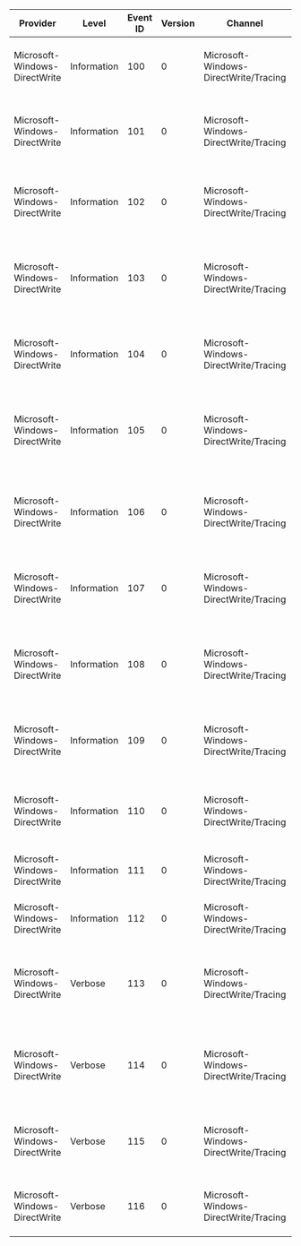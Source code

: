 Provider                       |  Level        |  Event ID  |  Version  |  Channel                                |  Task  |  Opcode  |  Keyword                              |  Message
-------------------------------|---------------|------------|-----------|-----------------------------------------|--------|----------|---------------------------------------|----------------------------------------------------------------------
Microsoft-Windows-DirectWrite  |  Information  |  100       |  0        |  Microsoft-Windows-DirectWrite/Tracing  |        |          |  Event originating from DirectWrite.  |  DirectWrite has started creating a factory object.
Microsoft-Windows-DirectWrite  |  Information  |  101       |  0        |  Microsoft-Windows-DirectWrite/Tracing  |        |          |  Event originating from DirectWrite.  |  DirectWrite has stopped creating a factory object.
Microsoft-Windows-DirectWrite  |  Information  |  102       |  0        |  Microsoft-Windows-DirectWrite/Tracing  |        |          |  Event originating from DirectWrite.  |  DirectWrite has started connecting to the font cache service.
Microsoft-Windows-DirectWrite  |  Information  |  103       |  0        |  Microsoft-Windows-DirectWrite/Tracing  |        |          |  Event originating from DirectWrite.  |  DirectWrite has stopped connecting to the font cache service
Microsoft-Windows-DirectWrite  |  Information  |  104       |  0        |  Microsoft-Windows-DirectWrite/Tracing  |        |          |  Event originating from DirectWrite.  |  DirectWrite has started getting the shared font cache.
Microsoft-Windows-DirectWrite  |  Information  |  105       |  0        |  Microsoft-Windows-DirectWrite/Tracing  |        |          |  Event originating from DirectWrite.  |  DirectWrite has stopped getting the shared font cache.
Microsoft-Windows-DirectWrite  |  Information  |  106       |  0        |  Microsoft-Windows-DirectWrite/Tracing  |        |          |  Event originating from DirectWrite.  |  DirectWrite has added an element to the client-side font cache.
Microsoft-Windows-DirectWrite  |  Information  |  107       |  0        |  Microsoft-Windows-DirectWrite/Tracing  |        |          |  Event originating from DirectWrite.  |  DirectWrite has started creating a client-side font cache instance.
Microsoft-Windows-DirectWrite  |  Information  |  108       |  0        |  Microsoft-Windows-DirectWrite/Tracing  |        |          |  Event originating from DirectWrite.  |  DirectWrite has stopped creating a client-side font cache instance.
Microsoft-Windows-DirectWrite  |  Information  |  109       |  0        |  Microsoft-Windows-DirectWrite/Tracing  |        |          |  Event originating from DirectWrite.  |  DirectWrite has released a shared font cache instance.
Microsoft-Windows-DirectWrite  |  Information  |  110       |  0        |  Microsoft-Windows-DirectWrite/Tracing  |        |          |  Event originating from DirectWrite.  |  DirectWrite has deleted a client-side font cache instance.
Microsoft-Windows-DirectWrite  |  Information  |  111       |  0        |  Microsoft-Windows-DirectWrite/Tracing  |        |          |  Event originating from DirectWrite.  |  DirectWrite has opened a font file.
Microsoft-Windows-DirectWrite  |  Information  |  112       |  0        |  Microsoft-Windows-DirectWrite/Tracing  |        |          |  Event originating from DirectWrite.  |  DirectWrite has closed a font file.
Microsoft-Windows-DirectWrite  |  Verbose      |  113       |  0        |  Microsoft-Windows-DirectWrite/Tracing  |        |          |  Event originating from DirectWrite.  |  DirectWrite found an existing element in the shared font cache.
Microsoft-Windows-DirectWrite  |  Verbose      |  114       |  0        |  Microsoft-Windows-DirectWrite/Tracing  |        |          |  Event originating from DirectWrite.  |  DirectWrite found an existing element in the client-side font cache.
Microsoft-Windows-DirectWrite  |  Verbose      |  115       |  0        |  Microsoft-Windows-DirectWrite/Tracing  |        |          |  Event originating from DirectWrite.  |  DirectWrite did not find an existing cache element.
Microsoft-Windows-DirectWrite  |  Verbose      |  116       |  0        |  Microsoft-Windows-DirectWrite/Tracing  |        |          |  Event originating from DirectWrite.  |  DirectWrite looked up glyph data in the font cache.